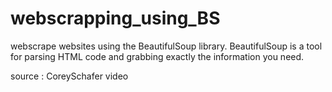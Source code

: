 # webscrapping_using_BS

webscrape websites using the BeautifulSoup library. 
BeautifulSoup is a tool for parsing HTML code and grabbing exactly the information you need.

source : CoreySchafer video
